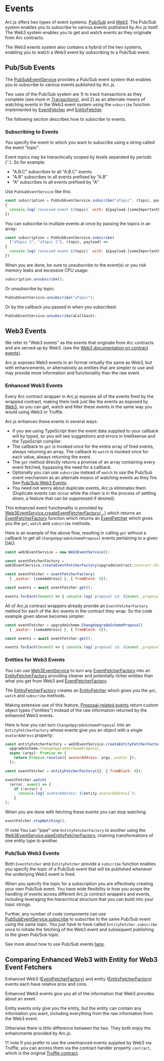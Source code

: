 # Events

Arc.js offers two types of event systems:  [Pub/Sub](#pubsubevents) and [Web3](web3events).  The Pub/Sub system enables you to subscribe to various events published by Arc.js itself.  The Web3 system enables you to get and watch events as they originate from Arc contracts.

The Web3 events system also contains a hybrid of the two systems, enabling you to watch a Web3 event by subscribing to a Pub/Sub event.

<a name="pubsubevents"></a>
## Pub/Sub Events

The [PubSubEventService](api/classes/PubSubEventService) provides a Pub/Sub event system that enables you to subscribe to various events published by Arc.js.

Two uses of the Pub/Sub system are 1) to track transactions as they complete (see more in [Transactions](Transactions)), and 2) as an alternate means of watching events in the  Web3 event system using the `subscribe` function implemented by [EventFetcher](api/interfaces/EventFetcher/) and [EntityFetcher](api/interfaces/EntityFetcher/).

The following section describes how to subscribe to events.

<a name="subscribing"></a>
### Subscribing to Events
You specify the event to which you want to subscribe using a string called the event "topic".

Event topics may be hierachically scoped by levels separated by periods ('.'). So for example: 
   
   - "A.B.C" subscribes to all "A.B.C" events
   - "A.B" subscribes to all events prefixed by "A.B"
   - "A" subscribes to all events prefixed by "A"

Use `PubSubEventService` like this:

```javascript
const subscription = PubSubEventService.subscribe("aTopic", (topic, payload) =>
{
  console.log(`received event ${topic}` with: ${payload.[someImportantProperty]});
})
```

You can subscribe to multiple events at once by passing the topics in an array:

```javascript
const subscription = PubSubEventService.subscribe(
  ["aTopic 1", "aTopic 2"], (topic, payload) =>
{
  console.log(`received event ${topic}` with: ${payload.[someImportantProperty]});
})
```


When you are done, be sure to unsubscribe to the event(s) or you risk memory leaks and excessive CPU usage:

```javascript
subscription.unsubscribe();
```

Or unsubscribe by topic: 

```javascript
PubSubEventService.unsubscribe("aTopic");
```

Or by the callback you passed in when you subscribed:

```javascript
PubSubEventService.unsubscribe(aCallback);
```

<a name="web3events"></a>
## Web3 Events

We refer to "Web3 events" as the events that originate from Arc contracts and are served up by Web3. (see the [Web3 documentation on contract events](https://github.com/ethereum/wiki/wiki/JavaScript-API#contract-events)).

Arc.js exposes Web3 events in an format virtually the same as Web3, but with enhancements, or alternatively as entities that are simpler to use and may provide more information and functionality than the raw event.

<a name="almostrawevents"></a>
### Enhanced Web3 Events
Every Arc contract wrapper in Arc.js exposes all of the events fired by the wrapped contract, making them look just like the events as exposed by [Web3](https://github.com/ethereum/wiki/wiki/JavaScript-API#contract-events), so you can get, watch and filter these events in the same way you would using Web3 or Truffle.

Arc.js enhances these events in several ways:

- If you are using TypeScript then the event data supplied to your callback will by typed, so you will see suggestions and errors in Intellisense and the TypeScript compiler.
- The callback to `get` is invoked once for the entire array of fired events, always returning an array.  The callback to `watch` is invoked once for each value, always returning the event.
- The `get` method directly returns a promise of an array containing every event fetched, bypassing the need for a callback.
- Optionally you can use `subscribe` instead of `watch` to use the Pub/Sub event mechanism as an alternate means of watching events as they fire. See [Pub/Sub Web3 Events](#pubsubweb3).
- You need not worry about duplicate events, Arc.js eliminates them.  (Duplicate events can occur while the chain is in the process of settling down, a feature that can be suppressed if desired).

This enhanced event functionality is provided by [Web3EventService.createEventFetcherFactory(...)](api/classes/Web3EventService#createEventFetcherFactory) which returns an [EventFetcherFactory](api/README/#eventfetcherfactory) function which returns an [EventFetcher](api/interfaces/eventfetcher) which gives you the `get`, `watch` and `subscribe` methods.

Here is an example of the above flow, resulting in calling `get` without a callback to get all `ChangeUpgradeSchemeProposal` events pertaining to a given DAO:

```javascript
const web3EventService = new Web3EventService();

const eventFetcherFactory = 
web3EventService.createEventFetcherFactory(upgradeContract.contract.ChangeUpgradeSchemeProposal);

const eventFetcher = eventFetcherFactory(
  { _avatar: [someAddress] }, { fromBlock: 0});

const events = await eventFetcher.get();

events.forEach((event) => { console.log(`proposal id: ${event._proposalId}`); } );
```

All of Arc.js contract wrappers already provide an `EventFetcherFactory` method for each of the Arc events in the contract they wrap.  So the code example given above becomes simpler:

```javascript
const eventFetcher = upgradeScheme.ChangeUpgradeSchemeProposal(
  { _avatar: [someAddress] }, { fromBlock: 0});

const events = await eventFetcher.get();

events.forEach((event) => { console.log(`proposal id: ${event._proposalId}`); } );
```

### Entities for Web3 Events
You can use [Web3EventService](api/classes/Web3EventService) to turn any [EventFetcherFactory](api/README/#eventfetcherfactory) into an [EntityFetcherFactory](api/README/#entityfetcherfactory) providing cleaner and potentially richer entities than what you get from Web3 and [EventFetcherFactory](api/README/#eventfetcherfactory).

The [EntityFetcherFactory](api/README/#entityfetcherfactory) creates an [EntityFetcher](api/interfaces/entityfetcher) which gives you the `get`, `watch` and `subscribe` methods.

Making extensive use of this feature, [Proposal-related events](Proposals#proposalevents) return custom object types ("entities") instead of the raw information returned by the enhanced Web3 events.

Here is how you can turn `ChangeUpgradeSchemeProposal` into an `EntityFetcherFactory` whose events give you an object with a single `avatarAddress` property:

```javascript
const entityFetcherFactory = web3EventService.createEntityFetcherFactory(
  upgradeScheme.ChangeUpgradeSchemeProposal,
  async (args): Promise => {
    return Promise.resolve({ avatarAddress: args._avatar });
  });

const eventFetcher = entityFetcherFactory({}, { fromBlock: 0});

eventFetcher.watch(
  (error, event) => { 
    if (!error) {
      console.log(`avatarAddress: ${entity.avatarAddress}`); 
    }
);
```

When you are done with fetching these events you can stop watching:

```javascript
eventFetcher.stopWatching();
```

!!! note
    You can "pipe" one `EntityFetcherFactory` to another using the [Web3EventService.pipeEntityFetcherFactory](api/classes/Web3EventService#pipeEntityFetcherFactory), chaining transformations of one entity type to another.

<a name="pubsubweb3"></a>
### Pub/Sub Web3 Events

Both `EventFetcher` and `EntityFetcher` provide a `subscribe` function enables you specify the topic of a Pub/Sub event that will be published whenever the underlying Web3 event is fired.

When you specify the topic for a subscription you are effectively creating your own Pub/Sub event.  You have  wide flexibility in how you scope the handling of events across different Arc.js contract wrappers and events, including
leveraging the hierarchical structure that you can build into your topic strings.

Further, any number of code components can use [PubSubEventService.subscribe](/api/classes/PubSubEventService#subscribe) to subscribe to the same Pub/Sub event using the same topic.  You just have to have called `EntityFetcher.subscribe` once to initiate the fetching of the Web3 event and subsequent publishing to the given Pub/Sub topic.

See more about how to use Pub/Sub events [here](#subscribing).

## Comparing Enhanced Web3 with Entity for Web3 Event Fetchers
Enhanced Web3 ([EventFetcherFactory](api/README/#eventfetcherfactory)) and entity ([EntityFetcherFactory](api/README/#entityfetcherfactory)) events each have relative pros and cons.  

Enhanced Web3 events give you all of the information that Web3 provides about an event.

Entity events only give you the entity, but the entity can contain any information you want, including everything from the raw information from the Web3 event.

Otherwise there is little difference between the two.   They both enjoy the enhancments provided by Arc.js.

!!! note
    If you prefer to use the unenhanced events supplied by Web3 via Truffle, you can access them via the contract handler property `contract`, which is the original [Truffle contract](http://truffleframework.com/docs/getting_started/contracts).
